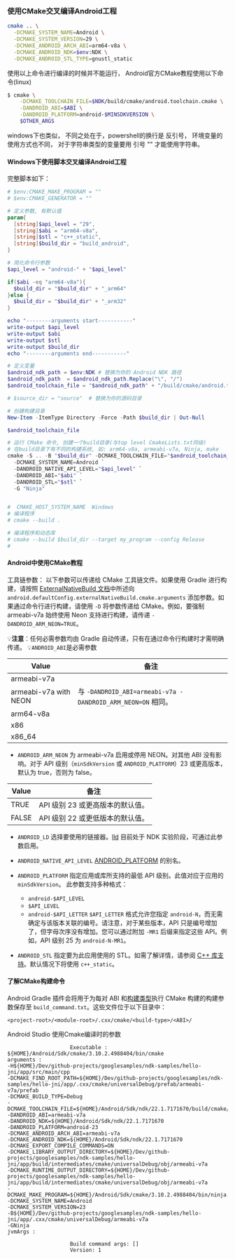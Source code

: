 ### 使用CMake交叉编译Android工程
```bash
cmake .. \
  -DCMAKE_SYSTEM_NAME=Android \
  -DCMAKE_SYSTEM_VERSION=29 \
  -DCMAKE_ANDROID_ARCH_ABI=arm64-v8a \
  -DCMAKE_ANDROID_NDK=$env:NDK \
  -DCMAKE_ANDROID_STL_TYPE=gnustl_static

```
使用以上命令进行编译的时候并不能运行， Android官方CMake教程使用以下命令(linux)
```bash
$ cmake \
    -DCMAKE_TOOLCHAIN_FILE=$NDK/build/cmake/android.toolchain.cmake \
    -DANDROID_ABI=$ABI \
    -DANDROID_PLATFORM=android-$MINSDKVERSION \
    $OTHER_ARGS
```

windows下也类似， 不同之处在于，powershell的换行是 反引号， 环境变量的使用方式也不同， 对于字符串类型的变量要用 引号 "" 才能使用字符串。

#### Windows下使用脚本交叉编译Android工程
完整脚本如下：
```powershell
# $env:CMAKE_MAKE_PROGRAM = ""
# $env:CMAKE_GENERATOR = ""

# 定义参数, 有默认值
param{
  [string]$api_level = "29",
  [string]$abi = "arm64-v8a",
  [string]$stl = "c++_static",
  [string]$build_dir = "build_android",
}

# 简化命令行参数
$api_level = "android-" + "$api_level"

if($abi -eq "arm64-v8a"){
  $build_dir = "$build_dir" + "_arm64"
}else {
  $build_dir = "$build_dir" + "_arm32"
}

echo "--------arguments start-----------"
write-output $api_level
write-output $abi
write-output $stl
write-output $build_dir
echo "--------arguments end-----------"

# 定义变量
$android_ndk_path = $env:NDK # 替换为你的 Android NDK 路径
$android_ndk_path  = $android_ndk_path.Replace("\", "/")
$android_toolchain_file = "$android_ndk_path" + "/build/cmake/android.toolchain.cmake"

# $source_dir = "source"  # 替换为你的源码目录

# 创建构建目录
New-Item -ItemType Directory -Force -Path $build_dir | Out-Null

$android_toolchain_file

# 运行 CMake 命令, 创建一个build目录(与top level CmakeLists.txt同级)
# 在build目录下有不同的构建系统, 如: arm64-v8a, armeabi-v7a, Ninja, make
cmake -S .. -B "$build_dir" -DCMAKE_TOOLCHAIN_FILE="$android_toolchain_file" `
  -DCMAKE_SYSTEM_NAME=Android `
  -DANDROID_NATIVE_API_LEVEL="$api_level" `
  -DANDROID_ABI="$abi" `
  -DANDROID_STL="$stl" `
  -G "Ninja" 


#  CMAKE_HOST_SYSTEM_NAME  Windows
# 编译程序
# cmake --build .

# 编译程序和动态库
# cmake --build $build_dir --target my_program --config Release
#
```

#### Android中使用CMake教程
工具链参数：
以下参数可以传递给 CMake 工具链文件。如果使用 Gradle 进行构建，请按照 [ExternalNativeBuild 文档](https://developer.android.com/reference/tools/gradle-api/7.1/com/android/build/api/dsl/ExternalNativeBuildOptions?hl=zh-cn)中所述向 `android.defaultConfig.externalNativeBuild.cmake.arguments` 添加参数。如果通过命令行进行构建，请使用 `-D` 将参数传递给 CMake。例如，要强制 armeabi-v7a 始终使用 Neon 支持进行构建，请传递 `-DANDROID_ARM_NEON=TRUE`。

💡**注意**：任何必需参数均由 Gradle 自动传递，只有在通过命令行构建时才需明确传递。
💡`ANDROID_ABI`是必需参数

| Value                 | 备注                                                        |
| --------------------- | ----------------------------------------------------------- |
| armeabi-v7a           |                                                             |
| armeabi-v7a with NEON | 与 `-DANDROID_ABI=armeabi-v7a -DANDROID_ARM_NEON=ON` 相同。 |
| arm64-v8a             |                                                             |
| x86                   |                                                             |
| x86_64                |                                                             |

- `ANDROID_ARM_NEON`
为 armeabi-v7a 启用或停用 NEON。对其他 ABI 没有影响。对于 API 级别（`minSdkVersion` 或 `ANDROID_PLATFORM`）23 或更高版本，默认为 true，否则为 false。

| Value | 备注 |
| ----- | ---- |
| TRUE  |API 级别 23 或更高版本的默认值。      |
| FALSE      |API 级别 22 或更低版本的默认值。      |

- `ANDROID_LD`
选择要使用的链接器。[lld](https://lld.llvm.org) 目前处于 NDK 实验阶段，可通过此参数启用。

- `ANDROID_NATIVE_API_LEVEL`
[ANDROID_PLATFORM](https://developer.android.com/ndk/guides/cmake?hl=zh-cn#android_platform) 的别名。

- `ANDROID_PLATFORM`
指定应用或库所支持的最低 API 级别。此值对应于应用的 `minSdkVersion`。
此参数支持多种格式：
	-  `android-$API_LEVEL`
	-  `$API_LEVEL`
	-  `android-$API_LETTER`
`$API_LETTER` 格式允许您指定 `android-N`，而无需确定与该版本关联的编号。请注意，对于某些版本，API 只是编号增加了，但字母次序没有增加。您可以通过附加 `-MR1` 后缀来指定这些 API。例如，API 级别 25 为 `android-N-MR1`。

- `ANDROID_STL`
指定要为此应用使用的 STL。如需了解详情，请参阅 [C++ 库支持](https://developer.android.com/ndk/guides/cpp-support?hl=zh-cn)。默认情况下将使用 `c++_static`。

#### 了解CMake构建命令
Android Gradle 插件会将用于为每对 ABI 和[构建类型](https://developer.android.com/studio/build/build-variants?hl=zh-cn)执行 CMake 构建的构建参数保存至 `build_command.txt`。这些文件位于以下目录中：
```
<project-root>/<module-root>/.cxx/cmake/<build-type>/<ABI>/
```

Android Studio 使用Cmake编译时的参数
```
                    Executable : ${HOME}/Android/Sdk/cmake/3.10.2.4988404/bin/cmake
arguments :
-H${HOME}/Dev/github-projects/googlesamples/ndk-samples/hello-jni/app/src/main/cpp
-DCMAKE_FIND_ROOT_PATH=${HOME}/Dev/github-projects/googlesamples/ndk-samples/hello-jni/app/.cxx/cmake/universalDebug/prefab/armeabi-v7a/prefab
-DCMAKE_BUILD_TYPE=Debug
-DCMAKE_TOOLCHAIN_FILE=${HOME}/Android/Sdk/ndk/22.1.7171670/build/cmake/android.toolchain.cmake
-DANDROID_ABI=armeabi-v7a
-DANDROID_NDK=${HOME}/Android/Sdk/ndk/22.1.7171670
-DANDROID_PLATFORM=android-23
-DCMAKE_ANDROID_ARCH_ABI=armeabi-v7a
-DCMAKE_ANDROID_NDK=${HOME}/Android/Sdk/ndk/22.1.7171670
-DCMAKE_EXPORT_COMPILE_COMMANDS=ON
-DCMAKE_LIBRARY_OUTPUT_DIRECTORY=${HOME}/Dev/github-projects/googlesamples/ndk-samples/hello-jni/app/build/intermediates/cmake/universalDebug/obj/armeabi-v7a
-DCMAKE_RUNTIME_OUTPUT_DIRECTORY=${HOME}/Dev/github-projects/googlesamples/ndk-samples/hello-jni/app/build/intermediates/cmake/universalDebug/obj/armeabi-v7a
-DCMAKE_MAKE_PROGRAM=${HOME}/Android/Sdk/cmake/3.10.2.4988404/bin/ninja
-DCMAKE_SYSTEM_NAME=Android
-DCMAKE_SYSTEM_VERSION=23
-B${HOME}/Dev/github-projects/googlesamples/ndk-samples/hello-jni/app/.cxx/cmake/universalDebug/armeabi-v7a
-GNinja
jvmArgs :

                    Build command args: []
                    Version: 1

```
